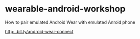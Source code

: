 # wearable-android-workshop

How to pair emulated Android Wear with emulated Anroid phone


[http:..bit.ly/android-wear-connect](http://bit.ly/android-wear-connect)
